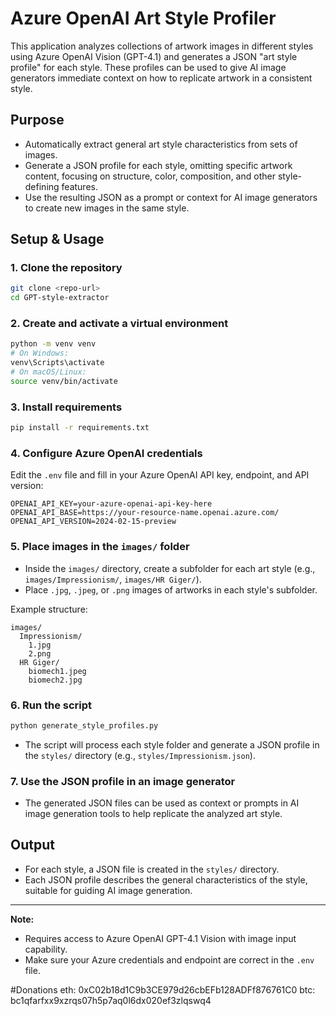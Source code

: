 # Azure OpenAI Art Style Profiler

This application analyzes collections of artwork images in different styles using Azure OpenAI Vision (GPT-4.1) and generates a JSON "art style profile" for each style. These profiles can be used to give AI image generators immediate context on how to replicate artwork in a consistent style.

## Purpose

- Automatically extract general art style characteristics from sets of images.
- Generate a JSON profile for each style, omitting specific artwork content, focusing on structure, color, composition, and other style-defining features.
- Use the resulting JSON as a prompt or context for AI image generators to create new images in the same style.

## Setup & Usage

### 1. Clone the repository

```bash
git clone <repo-url>
cd GPT-style-extractor
```

### 2. Create and activate a virtual environment

```bash
python -m venv venv
# On Windows:
venv\Scripts\activate
# On macOS/Linux:
source venv/bin/activate
```

### 3. Install requirements

```bash
pip install -r requirements.txt
```

### 4. Configure Azure OpenAI credentials

Edit the `.env` file and fill in your Azure OpenAI API key, endpoint, and API version:

```
OPENAI_API_KEY=your-azure-openai-api-key-here
OPENAI_API_BASE=https://your-resource-name.openai.azure.com/
OPENAI_API_VERSION=2024-02-15-preview
```

### 5. Place images in the `images/` folder

- Inside the `images/` directory, create a subfolder for each art style (e.g., `images/Impressionism/`, `images/HR Giger/`).
- Place `.jpg`, `.jpeg`, or `.png` images of artworks in each style's subfolder.

Example structure:
```
images/
  Impressionism/
    1.jpg
    2.png
  HR Giger/
    biomech1.jpeg
    biomech2.jpg
```

### 6. Run the script

```bash
python generate_style_profiles.py
```

- The script will process each style folder and generate a JSON profile in the `styles/` directory (e.g., `styles/Impressionism.json`).

### 7. Use the JSON profile in an image generator

- The generated JSON files can be used as context or prompts in AI image generation tools to help replicate the analyzed art style.

## Output

- For each style, a JSON file is created in the `styles/` directory.
- Each JSON profile describes the general characteristics of the style, suitable for guiding AI image generation.

---

**Note:**  
- Requires access to Azure OpenAI GPT-4.1 Vision with image input capability.
- Make sure your Azure credentials and endpoint are correct in the `.env` file.

#Donations
eth: 0xC02b18d1C9b3CE979d26cbEFb128ADFf876761C0
btc: bc1qfarfxx9xzrqs07h5p7aq0l6dx020ef3zlqswq4
